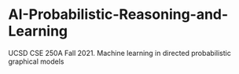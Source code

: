 # AI-Probabilistic-Reasoning-and-Learning
UCSD CSE 250A Fall 2021. Machine learning in directed probabilistic graphical models
